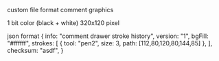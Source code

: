 custom file format
comment graphics

1 bit color (black + white)
320x120 pixel

json format
{
  info: "comment drawer stroke history",
  version: "1",
  bgFill: "#ffffff",
  strokes: [
    { tool: "pen2", size: 3, path: [112,80,120,80,144,85] },
  ],
  checksum: "asdf",
}